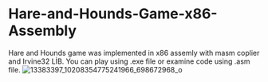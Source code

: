 # Hare-and-Hounds-Game-x86-Assembly

Hare and Hounds game was implemented in x86 assemly with masm coplier and Irvine32 LİB.
You can play using .exe file or examine  code  using .asm file.
![13383397_10208354775241966_698672968_o](https://cloud.githubusercontent.com/assets/13722649/15804988/1d3945d2-2b24-11e6-8432-50089205e4ac.jpg)
